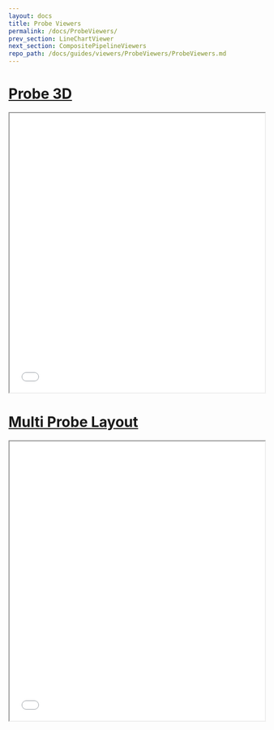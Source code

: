 ```yaml
---
layout: docs
title: Probe Viewers
permalink: /docs/ProbeViewers/
prev_section: LineChartViewer
next_section: CompositePipelineViewers
repo_path: /docs/guides/viewers/ProbeViewers/ProbeViewers.md
---
```


# [Probe 3D]({{site.baseurl}}/demo/Probe3dViewer)

<iframe src="{{site.baseurl}}/demo/Probe3dViewer" width="100%" height="550px">
</iframe>

# [Multi Probe Layout]({{site.baseurl}}/demo/MultiLayoutViewer)

<iframe src="{{site.baseurl}}/demo/MultiLayoutViewer" width="100%" height="550px">
</iframe>